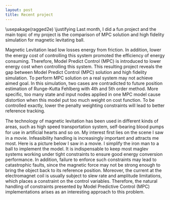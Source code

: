 ```yaml
---
layout: post
title: Recent project
---
```


\usepakage(ragged2e)
\justifying
Last month, I did a fun project and the main topic of my project is the comparison of MPC solution and high fidelity simulation for magnetic levitating ball.
 
Magnetic Levitation lead low losses energy from friction. In addition, lower the energy cost of controlling this system promoted the eﬃciency of energy consuming. Therefore, Model Predict Control (MPC) is introduced to lower energy cost when controlling this system. This resulting project reveals the gap between Model Predict Control (MPC) solution and high ﬁdelity simulation. To perform MPC solution on a real system may not achieve aimed goal. In this simulation, two cases are contradicted to future position estimation of Runge-Kutta Fehlberg with 4th and 5th order method. More speciﬁc, too many state and input nodes applied in one MPC model cause distortion when this model put too much weight on cost function. To be controlled exactly, lower the penalty weighting constraints will lead to better reference tracking.

The technology of magnetic levitation has been used in diﬀerent kinds of areas, such as high speed transportation system, self-bearing blood pumps for use in artiﬁcial hearts and so on. My interest ﬁrst lies on the scene I saw in a movie. Infeasibility handling is increasingly important and attracts me most. Here is a picture below I saw in a movie. I simplify the iron man to a ball to implement the model. It is indispensable to keep most maglev systems working under tight constraints to ensure good energy conversion performance. In addition, failure to enforce such constraints may lead to catastrophic faults, since the magnetic force may not be strong enough to bring the object back to its reference position. Moreover, the current at the electromagnet coil is usually subject to slew rate and amplitude limitations, which places a constraint on the control variables. Therefore, the natural handling of constraints presented by Model Predictive Control (MPC) implementations arises as an interesting approach to this problem.
